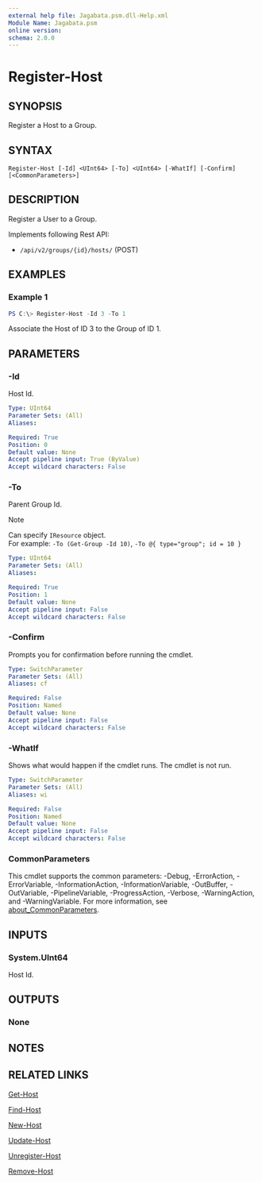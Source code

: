 ```yaml
---
external help file: Jagabata.psm.dll-Help.xml
Module Name: Jagabata.psm
online version:
schema: 2.0.0
---
```


# Register-Host

## SYNOPSIS
Register a Host to a Group.

## SYNTAX

```
Register-Host [-Id] <UInt64> [-To] <UInt64> [-WhatIf] [-Confirm] [<CommonParameters>]
```

## DESCRIPTION
Register a User to a Group.

Implements following Rest API:  
- `/api/v2/groups/{id}/hosts/` (POST)

## EXAMPLES

### Example 1
```powershell
PS C:\> Register-Host -Id 3 -To 1
```

Associate the Host of ID 3 to the Group of ID 1.

## PARAMETERS

### -Id
Host Id.

```yaml
Type: UInt64
Parameter Sets: (All)
Aliases:

Required: True
Position: 0
Default value: None
Accept pipeline input: True (ByValue)
Accept wildcard characters: False
```

### -To
Parent Group Id.

> [!NOTE]  
> Can specify `IResource` object.  
> For example: `-To (Get-Group -Id 10)`, `-To @{ type="group"; id = 10 }`

```yaml
Type: UInt64
Parameter Sets: (All)
Aliases:

Required: True
Position: 1
Default value: None
Accept pipeline input: False
Accept wildcard characters: False
```

### -Confirm
Prompts you for confirmation before running the cmdlet.

```yaml
Type: SwitchParameter
Parameter Sets: (All)
Aliases: cf

Required: False
Position: Named
Default value: None
Accept pipeline input: False
Accept wildcard characters: False
```

### -WhatIf
Shows what would happen if the cmdlet runs.
The cmdlet is not run.

```yaml
Type: SwitchParameter
Parameter Sets: (All)
Aliases: wi

Required: False
Position: Named
Default value: None
Accept pipeline input: False
Accept wildcard characters: False
```

### CommonParameters
This cmdlet supports the common parameters: -Debug, -ErrorAction, -ErrorVariable, -InformationAction, -InformationVariable, -OutBuffer, -OutVariable, -PipelineVariable, -ProgressAction, -Verbose, -WarningAction, and -WarningVariable. For more information, see [about_CommonParameters](http://go.microsoft.com/fwlink/?LinkID=113216).

## INPUTS

### System.UInt64
Host Id.

## OUTPUTS

### None

## NOTES

## RELATED LINKS

[Get-Host](Get-Host.md)

[Find-Host](Find-Host.md)

[New-Host](New-Host.md)

[Update-Host](Update-Host.md)

[Unregister-Host](Unregister-Host.md)

[Remove-Host](Remove-Host.md)
